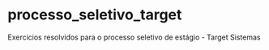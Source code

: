 # processo_seletivo_target
Exercicios resolvidos para o processo seletivo de estágio - Target Sistemas
